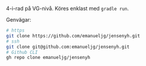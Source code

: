 4-i-rad på VG-nivå. Köres enklast med `gradle run`. 

Genvägar:
```bash
# https
git clone https://github.com/emanueljg/jensenyh.git
# ssh
git clone git@github.com:emanueljg/jensenyh.git
# Github CLI
gh repo clone emanueljg/jensenyh
```

